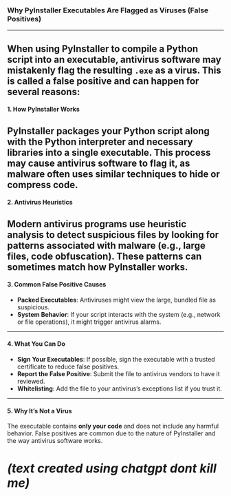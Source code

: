 ### Why PyInstaller Executables Are Flagged as Viruses (False Positives)
---
When using **PyInstaller** to compile a Python script into an executable, antivirus software may mistakenly flag the resulting `.exe` as a virus. This is called a **false positive** and can happen for several reasons:
---
#### 1. **How PyInstaller Works**
PyInstaller packages your Python script along with the Python interpreter and necessary libraries into a single executable. This process may cause antivirus software to flag it, as malware often uses similar techniques to hide or compress code.
---
#### 2. **Antivirus Heuristics**
Modern antivirus programs use **heuristic analysis** to detect suspicious files by looking for patterns associated with malware (e.g., large files, code obfuscation). These patterns can sometimes match how PyInstaller works.
---
#### 3. **Common False Positive Causes**
- **Packed Executables**: Antiviruses might view the large, bundled file as suspicious.
- **System Behavior**: If your script interacts with the system (e.g., network or file operations), it might trigger antivirus alarms.
---
#### 4. **What You Can Do**
- **Sign Your Executables**: If possible, sign the executable with a trusted certificate to reduce false positives.
- **Report the False Positive**: Submit the file to antivirus vendors to have it reviewed.
- **Whitelisting**: Add the file to your antivirus’s exceptions list if you trust it.
---
#### 5. **Why It’s Not a Virus**
The executable contains **only your code** and does not include any harmful behavior. False positives are common due to the nature of PyInstaller and the way antivirus software works.

# *(text created using chatgpt dont kill me)*
